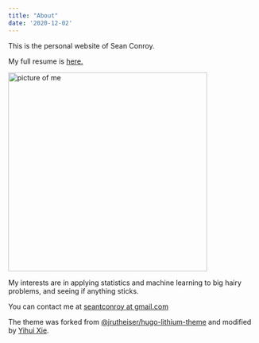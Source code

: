 ```yaml
---
title: "About"
date: '2020-12-02'
---
```


This is the personal website of Sean Conroy.

My full resume is [here.](/./about_files/Sean_Conroy_Resume.pdf)

<img src="/./about_files/IMG_6575.png" alt="picture of me" width="400px"/>

My interests are in applying statistics and machine learning to big hairy problems, and seeing if anything sticks.

You can contact me at [seantconroy at gmail.com](seantconroy@gmail.com)





The theme was forked from [@jrutheiser/hugo-lithium-theme](https://github.com/jrutheiser/hugo-lithium-theme) and modified by [Yihui Xie](https://github.com/yihui/hugo-lithium).
